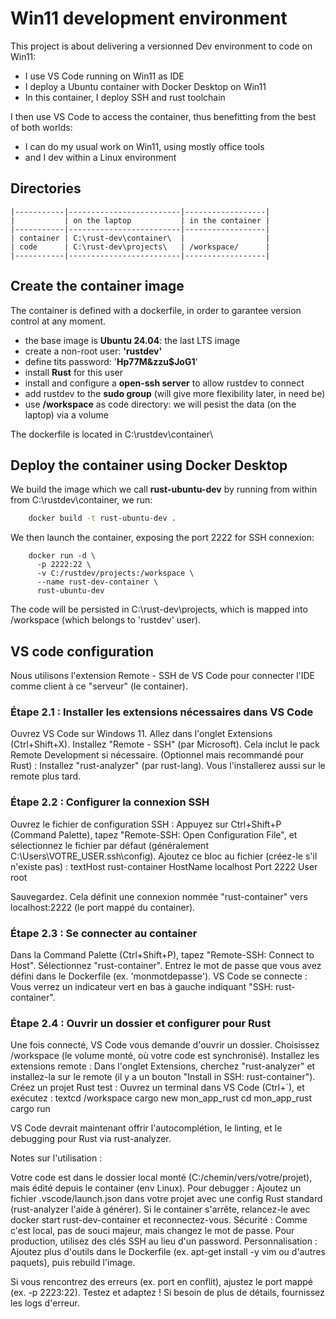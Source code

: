 # Win11 development environment

This project is about delivering a versionned Dev environment to code on Win11:
- I use VS Code running on Win11 as IDE
- I deploy a Ubuntu container with Docker Desktop on Win11
- In this container, I deploy SSH and rust toolchain

I then use VS Code to access the container, thus benefitting from the best of both worlds:
- I can do my usual work on Win11, using mostly office tools
- and I dev within a Linux environment
 
## Directories

    |-----------|-------------------------|------------------|
    |           | on the laptop           | in the container |
    |-----------|-------------------------|------------------|
    | container | C:\rust-dev\container\  |                  |  
    | code      | C:\rust-dev\projects\   | /workspace/      | 
    |-----------|-------------------------|------------------|

## Create the container image

The container is defined with a dockerfile, in order to garantee version control at any moment.
- the base image is **Ubuntu 24.04**: the last LTS image 
- create a non-root user: **'rustdev'**
- define tits password: '**Hp77M&zzu$JoG1**'
- install **Rust** for this user
- install and configure a **open-ssh server** to allow rustdev to connect
- add rustdev to the **sudo group** (will give more flexibility later, in need be)
- use **/workspace** as code directory: we will pesist the data (on the laptop) via a volume

The dockerfile is located in C:\rustdev\container\

## Deploy the container using Docker Desktop

We build the image which we call **rust-ubuntu-dev** by running from within from C:\\rustdev\container\, we run: 
```bash
    docker build -t rust-ubuntu-dev .
```

We then launch the container, exposing the port 2222 for SSH connexion:
```
    docker run -d \
      -p 2222:22 \
      -v C:/rustdev/projects:/workspace \
      --name rust-dev-container \
      rust-ubuntu-dev
```

The code will be persisted in C:\rust-dev\projects\, which is mapped into /workspace (which belongs to 'rustdev' user).

## VS code configuration

Nous utilisons l'extension Remote - SSH de VS Code pour connecter l'IDE comme client à ce "serveur" (le container).

### Étape 2.1 : Installer les extensions nécessaires dans VS Code

Ouvrez VS Code sur Windows 11.
Allez dans l'onglet Extensions (Ctrl+Shift+X).
Installez "Remote - SSH" (par Microsoft). Cela inclut le pack Remote Development si nécessaire.
(Optionnel mais recommandé pour Rust) : Installez "rust-analyzer" (par rust-lang). Vous l'installerez aussi sur le remote plus tard.

### Étape 2.2 : Configurer la connexion SSH

Ouvrez le fichier de configuration SSH : Appuyez sur Ctrl+Shift+P (Command Palette), tapez "Remote-SSH: Open Configuration File", et sélectionnez le fichier par défaut (généralement C:\Users\VOTRE_USER\.ssh\config).
Ajoutez ce bloc au fichier (créez-le s'il n'existe pas) :
textHost rust-container
    HostName localhost
    Port 2222
    User root

Sauvegardez. Cela définit une connexion nommée "rust-container" vers localhost:2222 (le port mappé du container).

### Étape 2.3 : Se connecter au container

Dans la Command Palette (Ctrl+Shift+P), tapez "Remote-SSH: Connect to Host".
Sélectionnez "rust-container".
Entrez le mot de passe que vous avez défini dans le Dockerfile (ex. 'monmotdepasse').
VS Code se connecte : Vous verrez un indicateur vert en bas à gauche indiquant "SSH: rust-container".

### Étape 2.4 : Ouvrir un dossier et configurer pour Rust

Une fois connecté, VS Code vous demande d'ouvrir un dossier. Choisissez /workspace (le volume monté, où votre code est synchronisé).
Installez les extensions remote : Dans l'onglet Extensions, cherchez "rust-analyzer" et installez-la sur le remote (il y a un bouton "Install in SSH: rust-container").
Créez un projet Rust test : Ouvrez un terminal dans VS Code (Ctrl+`), et exécutez :
textcd /workspace
cargo new mon_app_rust
cd mon_app_rust
cargo run

VS Code devrait maintenant offrir l'autocomplétion, le linting, et le debugging pour Rust via rust-analyzer.


Notes sur l'utilisation :

Votre code est dans le dossier local monté (C:/chemin/vers/votre/projet), mais édité depuis le container (env Linux).
Pour debugger : Ajoutez un fichier .vscode/launch.json dans votre projet avec une config Rust standard (rust-analyzer l'aide à générer).
Si le container s'arrête, relancez-le avec docker start rust-dev-container et reconnectez-vous.
Sécurité : Comme c'est local, pas de souci majeur, mais changez le mot de passe. Pour production, utilisez des clés SSH au lieu d'un password.
Personnalisation : Ajoutez plus d'outils dans le Dockerfile (ex. apt-get install -y vim ou d'autres paquets), puis rebuild l'image.

Si vous rencontrez des erreurs (ex. port en conflit), ajustez le port mappé (ex. -p 2223:22). Testez et adaptez ! Si besoin de plus de détails, fournissez les logs d'erreur.
